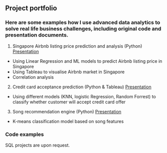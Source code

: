 ## Project portfolio

### Here are some examples how I use advanced data analytics to solve real life business challenges, including original code and presentation documents.

1. Singapore Airbnb listing price prediction and analysis (Python) [Presentation](https://docs.google.com/presentation/d/13tS5w-E7sYFDI2fYkxb6K-1CIRW30yaJ2GZIGm4ev5E/edit#slide=id.gaec0134871_0_224)
- Using Linear Regression and ML models to predict Airbnb listing price in Singapore 
- Using Tableau to visualise Airbnb market in Singapore
- Correlation analysis



2. Credit card acceptance prediction (Python & Tableau) 
[Presentation](https://docs.google.com/presentation/d/1THirtKhxeS1ZpheJsFknsSMIPiUilJTBGUl5iTFwHT8/edit?usp=sharing)
-  Using different models (KNN, logistic Regression, Random Forrest) to classify whether customer will accept credit card offer



3. Song recommendation engine (Python) [Presentation](https://docs.google.com/presentation/d/1zkcePs-4KMjCNU2PdhLJ9wkzgNFnwZs6eB7bdvgx0Fk/edit?usp=sharing)
- K-means classification model based on song features


### Code examples




SQL projects are upon request.









